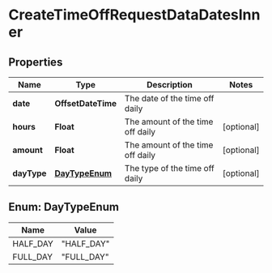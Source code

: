 

# CreateTimeOffRequestDataDatesInner


## Properties

| Name | Type | Description | Notes |
|------------ | ------------- | ------------- | -------------|
|**date** | **OffsetDateTime** | The date of the time off daily |  |
|**hours** | **Float** | The amount of the time off daily |  [optional] |
|**amount** | **Float** | The amount of the time off daily |  [optional] |
|**dayType** | [**DayTypeEnum**](#DayTypeEnum) | The type of the time off daily |  [optional] |



## Enum: DayTypeEnum

| Name | Value |
|---- | -----|
| HALF_DAY | &quot;HALF_DAY&quot; |
| FULL_DAY | &quot;FULL_DAY&quot; |



